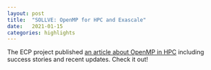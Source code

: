 ```yaml
---
layout: post
title:  "SOLLVE: OpenMP for HPC and Exascale"
date:   2021-01-15
categories: highlights
---
```


The ECP project published [an article about OpenMP in
HPC](https://www.exascaleproject.org/highlight/sollve-openmp-for-hpc-and-exascale/)
including success stories and recent updates. Check it out!

<!--more-->
